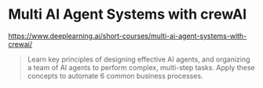 # Multi AI Agent Systems with crewAI

https://www.deeplearning.ai/short-courses/multi-ai-agent-systems-with-crewai/

> Learn key principles of designing effective AI agents, and organizing a team of AI agents to perform complex, multi-step tasks. Apply these concepts to automate 6 common business processes.
